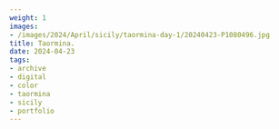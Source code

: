 ```yaml
---
weight: 1
images:
- /images/2024/April/sicily/taormina-day-1/20240423-P1080496.jpg
title: Taormina.
date: 2024-04-23
tags:
- archive
- digital
- color
- taormina
- sicily
- portfolio
---
```


